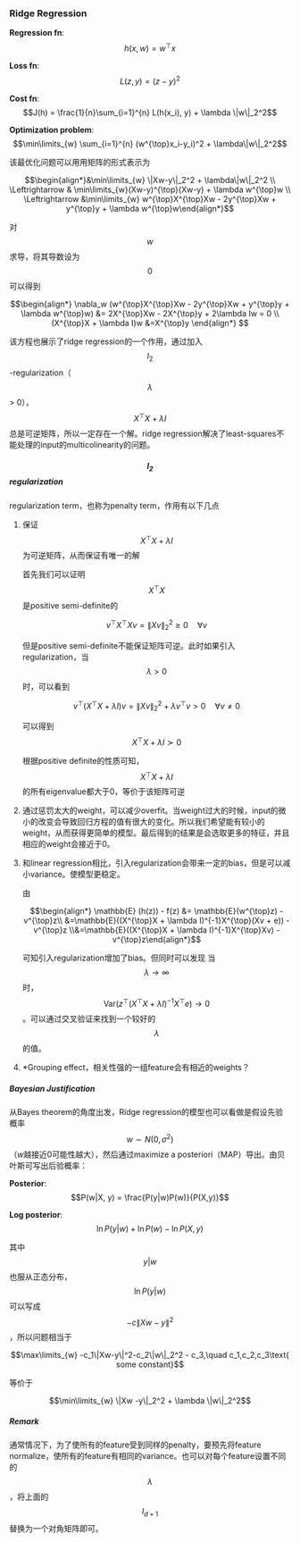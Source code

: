 ### Ridge Regression

**Regression fn**: $$h(x, w) = w^{\top}x$$

**Loss fn**: $$L(z, y) = (z-y)^2$$

**Cost fn**: $$J(h) = \frac{1}{n}\sum_{i=1}^{n} L(h(x_i), y) + \lambda \|w\|_2^2$$

**Optimization problem**: $$\min\limits_{w} \sum_{i=1}^{n} (w^{\top}x_i-y_i)^2 + \lambda\|w\|_2^2$$

该最优化问题可以用用矩阵的形式表示为

$$\begin{align*}&\min\limits_{w} \|Xw-y\|_2^2 + \lambda\|w\|_2^2 \\ \Leftrightarrow & \min\limits_{w}(Xw-y)^{\top}(Xw-y) + \lambda w^{\top}w \\ \Leftrightarrow &\min\limits_{w} w^{\top}X^{\top}Xw - 2y^{\top}Xw + y^{\top}y + \lambda w^{\top}w\end{align*}$$

对$$w$$求导，将其导数设为$$0$$可以得到

$$\begin{align*} \nabla_w (w^{\top}X^{\top}Xw - 2y^{\top}Xw + y^{\top}y + \lambda w^{\top}w) &= 2X^{\top}Xw - 2X^{\top}y + 2\lambda Iw = 0  \\ (X^{\top}X + \lambda I)w &=X^{\top}y \end{align*} $$

该方程也展示了ridge regression的一个作用，通过加入$$l_2$$-regularization（$$\lambda$$ &gt; 0），$$X^{\top}X + \lambda I$$总是可逆矩阵，所以一定存在一个解。ridge regression解决了least-squares不能处理的input的multicolinearity的问题。

##### $$l_2$$ regularization

regularization term，也称为penalty term，作用有以下几点

1. 保证$$X^{\top}X + \lambda I$$为可逆矩阵，从而保证有唯一的解

   首先我们可以证明$$X^{\top}X$$是positive semi-definite的

   $$v^{\top}X^{\top}Xv = \|Xv\|_2^2 \ge 0 \quad \forall v$$

   但是positive semi-definite不能保证矩阵可逆。此时如果引入regularization，当$$\lambda > 0$$时，可以看到

   $$v^{\top}(X^{\top}X + \lambda I)v = \|Xv\|_2^2 + \lambda v^{\top}v > 0 \quad \forall v \neq 0$$

   可以得到$$X^{\top}X + \lambda I \succ 0$$

   根据positive definite的性质可知，$$X^{\top}X + \lambda I$$的所有eigenvalue都大于0，等价于该矩阵可逆

2. 通过惩罚太大的weight，可以减少overfit。当weight过大的时候，input的微小的改变会导致回归方程的值有很大的变化。所以我们希望能有较小的weight，从而获得更简单的模型。最后得到的结果是会选取更多的特征，并且相应的weight会接近于0。

3. 和linear regression相比，引入regularization会带来一定的bias，但是可以减小variance。使模型更稳定。

   由

   $$\begin{align*} \mathbb{E} (h(z)) - f(z) &= \mathbb{E}(w^{\top}z) - v^{\top}z\\ &=\mathbb{E}((X^{\top}X + \lambda I)^{-1}X^{\top}(Xv + e)) - v^{\top}z \\&=\mathbb{E}((X^{\top}X + \lambda I)^{-1}X^{\top}Xv) - v^{\top}z\end{align*}$$

   可知引入regularization增加了bias。但同时可以发现 当$$\lambda \rightarrow \infty$$时，$$\text{Var}(z^{\top}(X^{\top}X+\lambda I)^{-1}X^{\top}e) \rightarrow 0$$。可以通过交叉验证来找到一个较好的$$\lambda$$的值。

4. \*Grouping effect，相关性强的一组feature会有相近的weights？

##### Bayesian Justification

从Bayes theorem的角度出发，Ridge regression的模型也可以看做是假设先验概率$$w \sim N(0, \sigma^2)$$ （$w$越接近0可能性越大），然后通过maximize a posteriori（MAP）导出。由贝叶斯可写出后验概率：

**Posterior**: $$P(w|X, y) = \frac{P(y|w)P(w)}{P(X,y)}$$

**Log posterior**: $$\ln P(y|w) + \ln P(w) - \ln P(X,y)$$

其中$$y|w$$也服从正态分布，$$\ln P(y|w)$$可以写成$$-c\|Xw-y\|^2$$，所以问题相当于

$$\max\limits_{w} -c_1\|Xw-y\|^2-c_2\|w\|_2^2 - c_3,\quad c_1,c_2,c_3\text{ some constant}$$

等价于

$$\min\limits_{w} \|Xw -y\|_2^2 + \lambda \|w\|_2^2$$

##### Remark

通常情况下，为了使所有的feature受到同样的penalty，要预先将feature normalize，使所有的feature有相同的variance。也可以对每个feature设置不同的$$\lambda$$，将上面的$$I_{d+1}$$替换为一个对角矩阵即可。


